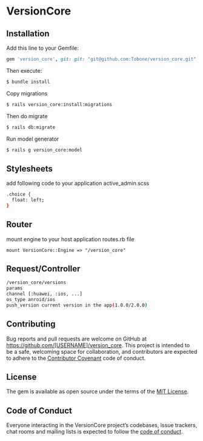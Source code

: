 # VersionCore

## Installation

Add this line to your Gemfile:

```ruby
gem 'version_core', git: git: "git@github.com:Tobone/version_core.git"
```

Then execute:

```sh
$ bundle install
```

Copy migrations

```sh
$ rails version_core:install:migrations
```

Then do migrate

```sh
$ rails db:migrate
```

Run model generator

```sh
$ rails g version_core:model
```

## Stylesheets
add following code to your application active_admin.scss 
```sh
.choice {
  float: left;
}
```

## Router
mount engine to your host application routes.rb file
```
mount VersionCore::Engine => "/version_core"
```

## Request/Controller
```sh
/version_core/versions
params
channel [:huawei, :ios, ...]
os_type anroid/ios
push_version current version in the app(1.0.0/2.0.0)
```


## Contributing

Bug reports and pull requests are welcome on GitHub at https://github.com/[USERNAME]/version_core. This project is intended to be a safe, welcoming space for collaboration, and contributors are expected to adhere to the [Contributor Covenant](http://contributor-covenant.org) code of conduct.

## License

The gem is available as open source under the terms of the [MIT License](http://opensource.org/licenses/MIT).

## Code of Conduct

Everyone interacting in the VersionCore project’s codebases, issue trackers, chat rooms and mailing lists is expected to follow the [code of conduct](https://github.com/[USERNAME]/version_core/blob/master/CODE_OF_CONDUCT.md).
